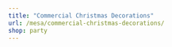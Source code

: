 ```yaml
---
title: "Commercial Christmas Decorations"
url: /mesa/commercial-christmas-decorations/
shop: party
---
```

